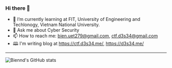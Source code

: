 ### Hi there 👋


- 🌱 I’m currently learning at FIT, University of Engineering and Techlonogy, Vietnam National University.
- 💬 Ask me about Cyber Security
- 📫 How to reach me: bien.uet279@gmail.com, ctf.d3s34@gmail.com
- 🕮 I'm writing blog at https://ctf.d3s34.me/, https://d3s34.me/


---
![Biennd's GitHub stats](https://github-readme-stats.vercel.app/api?username=biennd279&count_private=true&show_icons=true&hide_title=true&hide=stars)





<!--
**biennd279/biennd279** is a ✨ _special_ ✨ repository because its `README.md` (this file) appears on your GitHub profile.

Here are some ideas to get you started:

- 🔭 I’m currently working at Viettel Cyber Security
- 👯 I’m looking to collaborate on ...
- 🤔 I’m looking for help with ...
- 😄 Pronouns: ...
- ⚡ Fun fact: ...
-->
